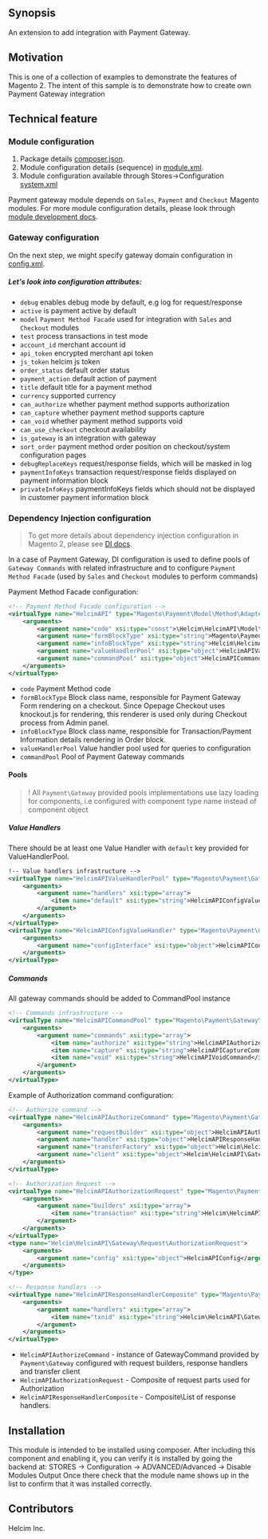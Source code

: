 ## Synopsis
An extension to add integration with Payment Gateway.

## Motivation
This is one of a collection of examples to demonstrate the features of Magento 2.  The intent of this sample is to demonstrate how to create own Payment Gateway integration

## Technical feature

### Module configuration
1. Package details [composer.json](composer.json).
2. Module configuration details (sequence) in [module.xml](etc/module.xml).
3. Module configuration available through Stores->Configuration [system.xml](etc/adminhtml/system.xml)

Payment gateway module depends on `Sales`, `Payment` and `Checkout` Magento modules.
For more module configuration details, please look through [module development docs](http://devdocs.magento.com/guides/v2.0/extension-dev-guide/module-load-order.html).

### Gateway configuration
On the next step, we might specify gateway domain configuration in [config.xml](etc/config.xml).

##### Let's look into configuration attributes:
 * <code>debug</code> enables debug mode by default, e.g log for request/response
 * <code>active</code> is payment active by default
 * <code>model</code> `Payment Method Facade` used for integration with `Sales` and `Checkout` modules
 * <code>test</code> process transactions in test mode
 * <code>account_id</code> merchant account id
 * <code>api_token</code> encrypted merchant api token
 * <code>js_token</code> helcim js token
 * <code>order_status</code> default order status
 * <code>payment_action</code> default action of payment
 * <code>title</code> default title for a payment method
 * <code>currency</code> supported currency
 * <code>can_authorize</code> whether payment method supports authorization
 * <code>can_capture</code> whether payment method supports capture
 * <code>can_void</code> whether payment method supports void
 * <code>can_use_checkout</code> checkout availability
 * <code>is_gateway</code> is an integration with gateway
 * <code>sort_order</code> payment method order position on checkout/system configuration pages
 * <code>debugReplaceKeys</code> request/response fields, which will be masked in log
 * <code>paymentInfoKeys</code> transaction request/response fields displayed on payment information block
 * <code>privateInfoKeys</code> paymentInfoKeys fields which should not be displayed in customer payment information block

### Dependency Injection configuration
> To get more details about dependency injection configuration in Magento 2, please see [DI docs](http://devdocs.magento.com/guides/v2.0/extension-dev-guide/depend-inj.html).

In a case of Payment Gateway, DI configuration is used to define pools of `Gateway Commands` with related infrastructure and to configure `Payment Method Facade` (used by `Sales` and `Checkout` modules to perform commands)

Payment Method Facade configuration:
```xml
<!-- Payment Method Facade configuration -->
<virtualType name="HelcimAPI" type="Magento\Payment\Model\Method\Adapter">
    <arguments>
        <argument name="code" xsi:type="const">\Helcim\HelcimAPI\Model\Ui\ConfigProvider::CODE</argument>
        <argument name="formBlockType" xsi:type="string">Magento\Payment\Block\Form</argument>
        <argument name="infoBlockType" xsi:type="string">Helcim\HelcimAPI\Block\Info</argument>
        <argument name="valueHandlerPool" xsi:type="object">HelcimAPIValueHandlerPool</argument>
        <argument name="commandPool" xsi:type="object">HelcimAPICommandPool</argument>
    </arguments>
</virtualType>
```
 * <code>code</code> Payment Method code
 * <code>formBlockType</code> Block class name, responsible for Payment Gateway Form rendering on a checkout.
  Since Opepage Checkout uses knockout.js for rendering, this renderer is used only during Checkout process from Admin panel.
 * <code>infoBlockType</code> Block class name, responsible for Transaction/Payment Information details rendering in Order block.
 * <code>valueHandlerPool</code> Value handler pool used for queries to configuration
 * <code>commandPool</code> Pool of Payment Gateway commands


#### Pools
> ! All `Payment\Gateway` provided pools implementations use lazy loading for components, i.e configured with component type name instead of component object

##### Value Handlers
There should be at least one Value Handler with `default` key provided for ValueHandlerPool.

```xml
!-- Value handlers infrastructure -->
<virtualType name="HelcimAPIValueHandlerPool" type="Magento\Payment\Gateway\Config\ValueHandlerPool">
    <arguments>
        <argument name="handlers" xsi:type="array">
            <item name="default" xsi:type="string">HelcimAPIConfigValueHandler</item>
        </argument>
    </arguments>
</virtualType>
<virtualType name="HelcimAPIConfigValueHandler" type="Magento\Payment\Gateway\Config\ConfigValueHandler">
    <arguments>
        <argument name="configInterface" xsi:type="object">HelcimAPIConfig</argument>
    </arguments>
</virtualType>
```

##### Commands
All gateway commands should be added to CommandPool instance
```xml
<!-- Commands infrastructure -->
<virtualType name="HelcimAPICommandPool" type="Magento\Payment\Gateway\Command\CommandPool">
    <arguments>
        <argument name="commands" xsi:type="array">
            <item name="authorize" xsi:type="string">HelcimAPIAuthorizeCommand</item>
            <item name="capture" xsi:type="string">HelcimAPICaptureCommand</item>
            <item name="void" xsi:type="string">HelcimAPIVoidCommand</item>
        </argument>
    </arguments>
</virtualType>
```

Example of Authorization command configuration:
```xml
<!-- Authorize command -->
<virtualType name="HelcimAPIAuthorizeCommand" type="Magento\Payment\Gateway\Command\GatewayCommand">
    <arguments>
        <argument name="requestBuilder" xsi:type="object">HelcimAPIAuthorizationRequest</argument>
        <argument name="handler" xsi:type="object">HelcimAPIResponseHandlerComposite</argument>
        <argument name="transferFactory" xsi:type="object">Helcim\HelcimAPI\Gateway\Http\TransferFactory</argument>
        <argument name="client" xsi:type="object">Helcim\HelcimAPI\Gateway\Http\Client\HcmClient</argument>
    </arguments>
</virtualType>

<!-- Authorization Request -->
<virtualType name="HelcimAPIAuthorizationRequest" type="Magento\Payment\Gateway\Request\BuilderComposite">
    <arguments>
        <argument name="builders" xsi:type="array">
            <item name="transaction" xsi:type="string">Helcim\HelcimAPI\Gateway\Request\AuthorizationRequest</item>
        </argument>
    </arguments>
</virtualType>
<type name="Helcim\HelcimAPI\Gateway\Request\AuthorizationRequest">
    <arguments>
        <argument name="config" xsi:type="object">HelcimAPIConfig</argument>
    </arguments>
</type>

<!-- Response handlers -->
<virtualType name="HelcimAPIResponseHandlerComposite" type="Magento\Payment\Gateway\Response\HandlerChain">
    <arguments>
        <argument name="handlers" xsi:type="array">
            <item name="txnid" xsi:type="string">Helcim\HelcimAPI\Gateway\Response\TxnIdHandler</item>
        </argument>
    </arguments>
</virtualType>
```
* `HelcimAPIAuthorizeCommand` - instance of GatewayCommand provided by `Payment\Gateway` configured with request builders, response handlers and transfer client
* `HelcimAPIAuthorizationRequest` - Composite of request parts used for Authorization
* `HelcimAPIResponseHandlerComposite` - Composite\List of response handlers.

## Installation
This module is intended to be installed using composer.  After including this component and enabling it, you can verify it is installed by going the backend at:
STORES -> Configuration -> ADVANCED/Advanced ->  Disable Modules Output
Once there check that the module name shows up in the list to confirm that it was installed correctly.

## Contributors
Helcim Inc.

